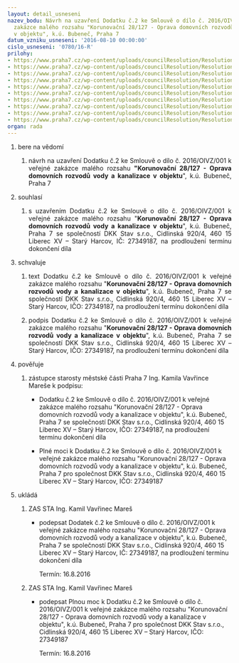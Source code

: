 ```yaml
---
layout: detail_usneseni
nazev_bodu: Návrh na uzavření Dodatku č.2 ke Smlouvě o dílo č. 2016/OIVZ/001 k veřejné
  zakázce malého rozsahu "Korunovační 28/127 - Oprava domovních rozvodů vody a kanalizace
  v objektu", k.ú. Bubeneč, Praha 7
datum_vzniku_usneseni: '2016-08-10 00:00:00'
cislo_usneseni: '0780/16-R'
prilohy:
- https://www.praha7.cz/wp-content/uploads/councilResolution/Resolutions/28057/export/1Duvodovazprava~90528.docx
- https://www.praha7.cz/wp-content/uploads/councilResolution/Resolutions/28057/export/2Unesenic0219~90527.pdf
- https://www.praha7.cz/wp-content/uploads/councilResolution/Resolutions/28057/export/3Smlouvaodilo~90526.pdf
- https://www.praha7.cz/wp-content/uploads/councilResolution/Resolutions/28057/export/4Usnesenic0674~90525.pdf
- https://www.praha7.cz/wp-content/uploads/councilResolution/Resolutions/28057/export/5Dodatekc1~90524.pdf
- https://www.praha7.cz/wp-content/uploads/councilResolution/Resolutions/28057/export/6Zadostzhotoviteleoprodlouzeniterminu~90523.pdf
- https://www.praha7.cz/wp-content/uploads/councilResolution/Resolutions/28057/export/7Dodatekc2Navrh~90522.docx
- https://www.praha7.cz/wp-content/uploads/councilResolution/Resolutions/28057/export/8PlnamocprilohaDodatkuc1~90521.doc
- https://www.praha7.cz/wp-content/uploads/councilResolution/Resolutions/28057/export/9ORDKKStavsro~90520.pdf
- https://www.praha7.cz/wp-content/uploads/councilResolution/Resolutions/28057/export/export~298111.pdf
organ: rada
---
```

<OL class=urzList_view id=urzList>
<LI class=urzClass1><SPAN name="1">bere na vědomí</SPAN> 
<OL class=urzOlClass>
<LI class=urzClass2 style="TEXT-ALIGN: justify"><SPAN>
<P style="TEXT-ALIGN: justify" data-mce-style="text-align: justify;">návrh na uzavření Dodatku č.2 ke Smlouvě o dílo č. 2016/OIVZ/001 k veřejné zakázce malého rozsahu <STRONG>"Korunovační 28/127 - Oprava domovních rozvodů vody a kanalizace v objektu</STRONG>", k.ú. Bubeneč, Praha 7</P></SPAN></LI></OL></LI>
<LI class=urzClass1><SPAN name="26">souhlasí</SPAN> 
<OL class=urzOlClass>
<LI class=urzClass2 style="TEXT-ALIGN: justify"><SPAN>
<P style="TEXT-ALIGN: justify" data-mce-style="text-align: justify;">s uzavřením Dodatku č.2 ke Smlouvě o dílo č. 2016/OIVZ/001 k veřejné zakázce malého rozsahu "<STRONG>Korunovační 28/127 - Oprava domovních rozvodů vody a kanalizace v objektu</STRONG>", k.ú. Bubeneč, Praha 7 se společností DKK Stav s.r.o., Cidlinská 920/4, 460 15 Liberec XV – Starý Harcov, IČ: 27349187, na prodloužení termínu dokončení díla</P></SPAN></LI></OL></LI>
<LI class=urzClass1><SPAN name="24">schvaluje</SPAN> 
<OL class=urzOlClass>
<LI class=urzClass2 style="TEXT-ALIGN: justify"><SPAN>
<P style="TEXT-ALIGN: justify" data-mce-style="text-align: justify;">text Dodatku č.2 ke Smlouvě o dílo č. 2016/OIVZ/001 k veřejné zakázce malého rozsahu "<STRONG>Korunovační 28/127 - Oprava domovních rozvodů vody a kanalizace v objektu</STRONG>", k.ú. Bubeneč, Praha 7 se společností DKK Stav s.r.o., Cidlinská 920/4, 460 15 Liberec XV – Starý Harcov, IČO: 27349187, na prodloužení termínu dokončení díla</P></SPAN></LI>
<LI class=urzClass2 style="TEXT-ALIGN: justify"><SPAN>
<P style="TEXT-ALIGN: justify" data-mce-style="text-align: justify;">podpis Dodatku č.2 ke Smlouvě o dílo č. 2016/OIVZ/001 k veřejné zakázce malého rozsahu "<STRONG>Korunovační 28/127 - Oprava domovních rozvodů vody a kanalizace v objektu</STRONG>", k.ú. Bubeneč, Praha 7 se společností DKK Stav s.r.o., Cidlinská 920/4, 460 15 Liberec XV – Starý Harcov, IČO: 27349187, na prodloužení termínu dokončení díla</P></SPAN></LI></OL></LI>
<LI class=urzClass1><SPAN name="16">pověřuje</SPAN> 
<OL class=urzOlClass>
<LI class=urzClass2 style="TEXT-ALIGN: left"><SPAN>
<P>zástupce starosty městské části Praha 7 Ing. Kamila Vavřince Mareše k podpisu:</P></SPAN>
<UL class=urzUlClass>
<LI class=urzClass3 style="TEXT-ALIGN: left"><SPAN>
<P>Dodatku č.2 ke Smlouvě o dílo č. 2016/OIVZ/001 k veřejné zakázce malého rozsahu "Korunovační 28/127 - Oprava domovních rozvodů vody a kanalizace v objektu", k.ú. Bubeneč, Praha 7 se společností DKK Stav s.r.o., Cidlinská 920/4, 460 15 Liberec XV – Starý Harcov, IČO: 27349187, na prodloužení termínu dokončení díla</P></SPAN></LI>
<LI class=urzClass3 style="TEXT-ALIGN: left"><SPAN>
<P>Plné moci k Dodatku č.2 ke Smlouvě o dílo č. 2016/OIVZ/001 k veřejné zakázce malého rozsahu "Korunovační 28/127 - Oprava domovních rozvodů vody a kanalizace v objektu", k.ú. Bubeneč, Praha 7&nbsp;pro společnost DKK Stav s.r.o., Cidlinská 920/4, 460 15 Liberec XV – Starý Harcov, IČO: 27349187</P></SPAN></LI></UL></LI></OL></LI>
<LI class=urzClass1 id=urzUkoly><SPAN name="1">ukládá</SPAN>
<OL class=urzOlClass>
<LI class=urzClass2><SPAN>
<P>ZAS STA Ing. Kamil Vavřinec Mareš</P></SPAN>
<UL class=urzUlClass>
<LI class=urzClass3><SPAN>
<P>podepsat Dodatek č.2 ke Smlouvě o dílo č. 2016/OIVZ/001 k veřejné zakázce malého rozsahu "Korunovační 28/127 - Oprava domovních rozvodů vody a kanalizace v objektu", k.ú. Bubeneč, Praha 7 se společností DKK Stav s.r.o., Cidlinská 920/4, 460 15 Liberec XV – Starý Harcov, IČ: 27349187, na prodloužení termínu dokončení díla</P></SPAN><SPAN class=urzUkolTermin>Termín:&nbsp;16.8.2016</SPAN></LI></UL></LI>
<LI class=urzClass2><SPAN>
<P>ZAS STA Ing. Kamil Vavřinec Mareš</P></SPAN>
<UL class=urzUlClass>
<LI class=urzClass3><SPAN>
<P>podepsat Plnou moc k Dodatku č.2 ke Smlouvě o dílo č. 2016/OIVZ/001 k veřejné zakázce malého rozsahu "Korunovační 28/127 - Oprava domovních rozvodů vody a kanalizace v objektu", k.ú. Bubeneč, Praha 7 pro společnost DKK Stav s.r.o., Cidlinská 920/4, 460 15 Liberec XV – Starý Harcov, IČO: 27349187</P></SPAN><SPAN class=urzUkolTermin>Termín:&nbsp;16.8.2016</SPAN></LI></UL></LI></OL></LI></OL>